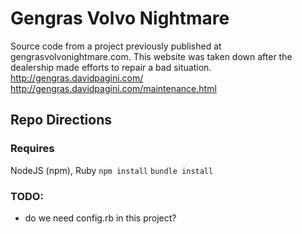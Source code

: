 # Gengras Volvo Nightmare

Source code from a project previously published at gengrasvolvonightmare.com. This website was taken down after the dealership made efforts to repair a bad situation.
http://gengras.davidpagini.com/
http://gengras.davidpagini.com/maintenance.html


## Repo Directions
### Requires
NodeJS (npm), Ruby
`npm install`
`bundle install`

### TODO:
* do we need config.rb in this project?
